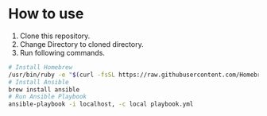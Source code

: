 # How to use

1. Clone this repository.
2. Change Directory to cloned directory.
2. Run following commands.
```sh
# Install Homebrew
/usr/bin/ruby -e "$(curl -fsSL https://raw.githubusercontent.com/Homebrew/install/master/install)"
# Install Ansible
brew install ansible
# Run Ansible Playbook
ansible-playbook -i localhost, -c local playbook.yml
```
